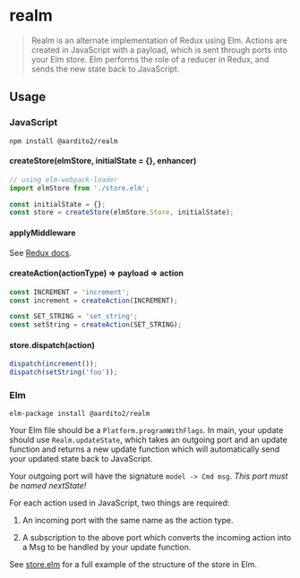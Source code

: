 # realm
> Realm is an alternate implementation of Redux using Elm. Actions are created in JavaScript with a payload, which is sent through ports into your Elm store. Elm performs the role of a reducer in Redux, and sends the new state back to JavaScript.

## Usage

### JavaScript
```shell
npm install @aardito2/realm
```

#### createStore(elmStore, initialState = {}, enhancer)
```javascript
// using elm-webpack-loader
import elmStore from './store.elm';

const initialState = {};
const store = createStore(elmStore.Store, initialState);
```

#### applyMiddleware
See <a href="https://github.com/reactjs/redux/blob/master/docs/api/applyMiddleware.md">Redux docs</a>.

#### createAction(actionType) => payload => action
```javascript
const INCREMENT = 'increment';
const increment = createAction(INCREMENT);

const SET_STRING = 'set_string';
const setString = createAction(SET_STRING);
```
#### store.dispatch(action)
```javascript
dispatch(increment());
dispatch(setString('foo'));
```

### Elm
```shell
elm-package install @aardito2/realm
```

Your Elm file should be a `Platform.programWithFlags`. In main, your update should use `Realm.updateState`, which takes an outgoing port and an update function and returns a new update function which will automatically send your updated state back to JavaScript.

Your outgoing port will have the signature `model -> Cmd msg`.
*This port must be named nextState!*

For each action used in JavaScript, two things are required:

1) An incoming port with the same name as the action type.

2) A subscription to the above port which converts the incoming action into a Msg to be handled by your update function.

See <a href="https://github.com/aardito2/realm/blob/master/example/store.elm">store.elm</a> for a full example of the structure of the store in Elm.
